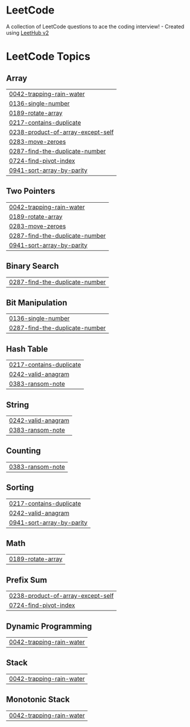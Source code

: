 # LeetCode
A collection of LeetCode questions to ace the coding interview! - Created using [LeetHub v2](https://github.com/arunbhardwaj/LeetHub-2.0)

<!---LeetCode Topics Start-->
# LeetCode Topics
## Array
|  |
| ------- |
| [0042-trapping-rain-water](https://github.com/SEhsanNadeem/LeetCode/tree/master/0042-trapping-rain-water) |
| [0136-single-number](https://github.com/SEhsanNadeem/LeetCode/tree/master/0136-single-number) |
| [0189-rotate-array](https://github.com/SEhsanNadeem/LeetCode/tree/master/0189-rotate-array) |
| [0217-contains-duplicate](https://github.com/SEhsanNadeem/LeetCode/tree/master/0217-contains-duplicate) |
| [0238-product-of-array-except-self](https://github.com/SEhsanNadeem/LeetCode/tree/master/0238-product-of-array-except-self) |
| [0283-move-zeroes](https://github.com/SEhsanNadeem/LeetCode/tree/master/0283-move-zeroes) |
| [0287-find-the-duplicate-number](https://github.com/SEhsanNadeem/LeetCode/tree/master/0287-find-the-duplicate-number) |
| [0724-find-pivot-index](https://github.com/SEhsanNadeem/LeetCode/tree/master/0724-find-pivot-index) |
| [0941-sort-array-by-parity](https://github.com/SEhsanNadeem/LeetCode/tree/master/0941-sort-array-by-parity) |
## Two Pointers
|  |
| ------- |
| [0042-trapping-rain-water](https://github.com/SEhsanNadeem/LeetCode/tree/master/0042-trapping-rain-water) |
| [0189-rotate-array](https://github.com/SEhsanNadeem/LeetCode/tree/master/0189-rotate-array) |
| [0283-move-zeroes](https://github.com/SEhsanNadeem/LeetCode/tree/master/0283-move-zeroes) |
| [0287-find-the-duplicate-number](https://github.com/SEhsanNadeem/LeetCode/tree/master/0287-find-the-duplicate-number) |
| [0941-sort-array-by-parity](https://github.com/SEhsanNadeem/LeetCode/tree/master/0941-sort-array-by-parity) |
## Binary Search
|  |
| ------- |
| [0287-find-the-duplicate-number](https://github.com/SEhsanNadeem/LeetCode/tree/master/0287-find-the-duplicate-number) |
## Bit Manipulation
|  |
| ------- |
| [0136-single-number](https://github.com/SEhsanNadeem/LeetCode/tree/master/0136-single-number) |
| [0287-find-the-duplicate-number](https://github.com/SEhsanNadeem/LeetCode/tree/master/0287-find-the-duplicate-number) |
## Hash Table
|  |
| ------- |
| [0217-contains-duplicate](https://github.com/SEhsanNadeem/LeetCode/tree/master/0217-contains-duplicate) |
| [0242-valid-anagram](https://github.com/SEhsanNadeem/LeetCode/tree/master/0242-valid-anagram) |
| [0383-ransom-note](https://github.com/SEhsanNadeem/LeetCode/tree/master/0383-ransom-note) |
## String
|  |
| ------- |
| [0242-valid-anagram](https://github.com/SEhsanNadeem/LeetCode/tree/master/0242-valid-anagram) |
| [0383-ransom-note](https://github.com/SEhsanNadeem/LeetCode/tree/master/0383-ransom-note) |
## Counting
|  |
| ------- |
| [0383-ransom-note](https://github.com/SEhsanNadeem/LeetCode/tree/master/0383-ransom-note) |
## Sorting
|  |
| ------- |
| [0217-contains-duplicate](https://github.com/SEhsanNadeem/LeetCode/tree/master/0217-contains-duplicate) |
| [0242-valid-anagram](https://github.com/SEhsanNadeem/LeetCode/tree/master/0242-valid-anagram) |
| [0941-sort-array-by-parity](https://github.com/SEhsanNadeem/LeetCode/tree/master/0941-sort-array-by-parity) |
## Math
|  |
| ------- |
| [0189-rotate-array](https://github.com/SEhsanNadeem/LeetCode/tree/master/0189-rotate-array) |
## Prefix Sum
|  |
| ------- |
| [0238-product-of-array-except-self](https://github.com/SEhsanNadeem/LeetCode/tree/master/0238-product-of-array-except-self) |
| [0724-find-pivot-index](https://github.com/SEhsanNadeem/LeetCode/tree/master/0724-find-pivot-index) |
## Dynamic Programming
|  |
| ------- |
| [0042-trapping-rain-water](https://github.com/SEhsanNadeem/LeetCode/tree/master/0042-trapping-rain-water) |
## Stack
|  |
| ------- |
| [0042-trapping-rain-water](https://github.com/SEhsanNadeem/LeetCode/tree/master/0042-trapping-rain-water) |
## Monotonic Stack
|  |
| ------- |
| [0042-trapping-rain-water](https://github.com/SEhsanNadeem/LeetCode/tree/master/0042-trapping-rain-water) |
<!---LeetCode Topics End-->